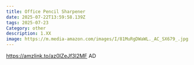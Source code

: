 ```yaml
---
title: Office Pencil Sharpener
date: 2025-07-22T13:59:58.139Z
tags: 2025-07-23
Category: other
description: 1.XX
image: https://m.media-amazon.com/images/I/81MuRgDWaWL._AC_SX679_.jpg
---
```

https://amzlink.to/az0IZeJf3l2MF  AD